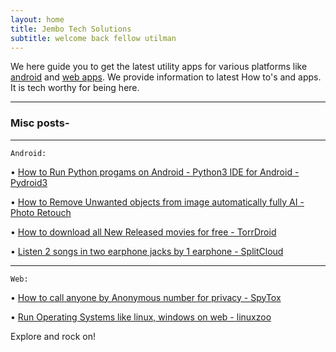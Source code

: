 ```yaml
---
layout: home
title: Jembo Tech Solutions
subtitle: welcome back fellow utilman
---
```

We here guide you to get the latest utility apps for various platforms like [android](https://android.jawlatech.ml/) and [web apps](https://web.jawlatech.ml/).
We provide information to latest How to's and apps. It is tech worthy for being here.

------------------------------------------------


### Misc posts-

---

`` Android: ``

• [How to Run Python progams on Android - Python3 IDE for Android - Pydroid3](https://android.jawlatech.ml/run-python-programs-on-android-ide-pydroid/)

• [How to Remove Unwanted objects from image automatically fully AI - Photo Retouch](https://android.jawlatech.ml/remove-unwanted-objects-from-image-automatically-fully-ai-retouch/)

• [How to download all New Released movies for free - TorrDroid](https://android.jawlatech.ml/download-movies-for-free-in-android-torrdroid/)

• [Listen 2 songs in two earphone jacks by 1 earphone - SplitCloud](https://android.jawlatech.ml/listen-2-songs-in-two-earphone-jacks-in-1-earphone-splitcloud/)


---

`` Web: ``


• [How to call anyone by Anonymous number for privacy - SpyTox](https://web.jawlatech.ml/call-anyone-by-anonymous-number-for-privacy-spytox/)

• [Run Operating Systems like linux, windows on web - linuxzoo](https://web.jawlatech.ml/run-os-linux-windows-from-browser-linuxzoo/)


Explore and rock on!

